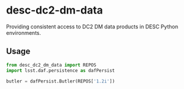 # desc-dc2-dm-data
Providing consistent access to DC2 DM data products in DESC Python environments.

## Usage
```python
from desc_dc2_dm_data import REPOS
import lsst.daf.persistence as dafPersist

butler = dafPersist.Butler(REPOS['1.2i'])
```
